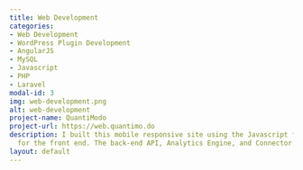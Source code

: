 ```yaml
---
title: Web Development
categories:
- Web Development
- WordPress Plugin Development
- AngularJS
- MySQL
- Javascript
- PHP
- Laravel
modal-id: 3
img: web-development.png
alt: web-development
project-name: QuantiModo
project-url: https://web.quantimo.do
description: I built this mobile responsive site using the Javascript framework AngularJS
  for the front end. The back-end API, Analytics Engine, and Connector Framework was built using the Laravel PHP framework and MySQL.
layout: default
---
```



